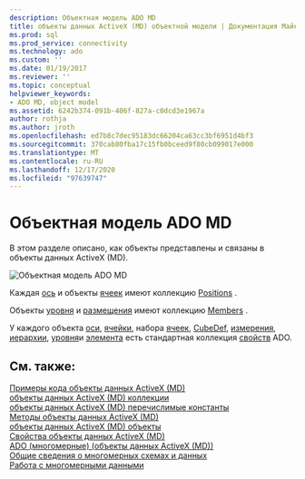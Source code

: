 ```yaml
---
description: Объектная модель ADO MD
title: объекты данных ActiveX (MD) объектной модели | Документация Майкрософт
ms.prod: sql
ms.prod_service: connectivity
ms.technology: ado
ms.custom: ''
ms.date: 01/19/2017
ms.reviewer: ''
ms.topic: conceptual
helpviewer_keywords:
- ADO MD, object model
ms.assetid: 6242b374-091b-406f-827a-c0dcd3e1967a
author: rothja
ms.author: jroth
ms.openlocfilehash: ed7b8c7dec95183dc66204ca63cc3bf6951d4bf3
ms.sourcegitcommit: 370cab80fba17c15fb0bceed9f80cb099017e000
ms.translationtype: MT
ms.contentlocale: ru-RU
ms.lasthandoff: 12/17/2020
ms.locfileid: "97639747"
---
```

# <a name="ado-md-object-model"></a>Объектная модель ADO MD
В этом разделе описано, как объекты представлены и связаны в объекты данных ActiveX (MD).  
  
 ![Объектная модель ADO MD](../../../ado/reference/ado-md-api/media/ado_md_object_model.gif "ADO_MD_object_model")  
  
 Каждая [ось](./axis-object-ado-md.md) и объекты [ячеек](./cell-object-ado-md.md) имеют коллекцию [Positions](./positions-collection-ado-md.md) .  
  
 Объекты [уровня](./level-object-ado-md.md) и [размещения](./position-object-ado-md.md) имеют коллекцию [Members](./members-collection-ado-md.md) .  
  
 У каждого объекта [оси](./axis-object-ado-md.md), [ячейки](./cell-object-ado-md.md), набора [ячеек](./cellset-object-ado-md.md), [CubeDef](./cubedef-object-ado-md.md), [измерения](./dimension-object-ado-md.md), [иерархии](./hierarchy-object-ado-md.md), [уровня](./level-object-ado-md.md)и [элемента](./member-object-ado-md.md) есть стандартная коллекция [свойств](../ado-api/properties-collection-ado.md) ADO.  
  
## <a name="see-also"></a>См. также:  
 [Примеры кода объекты данных ActiveX (MD)](./ado-md-code-examples.md)   
 [объекты данных ActiveX (MD) коллекции](./ado-md-collections.md)   
 [объекты данных ActiveX (MD) перечислимые константы](./ado-md-enumerated-constants.md)   
 [Методы объекты данных ActiveX (MD)](./ado-md-methods.md)   
 [объекты данных ActiveX (MD) объекты](./ado-md-objects.md)   
 [Свойства объекты данных ActiveX (MD)](./ado-md-properties.md)   
 [ADO (многомерные) (объекты данных ActiveX (MD))](../../guide/multidimensional/ado-multidimensional-ado-md.md)   
 [Общие сведения о многомерных схемах и данных](../../guide/multidimensional/overview-of-multidimensional-schemas-and-data.md)   
 [Работа с многомерными данными](../../guide/multidimensional/working-with-multidimensional-data.md)
